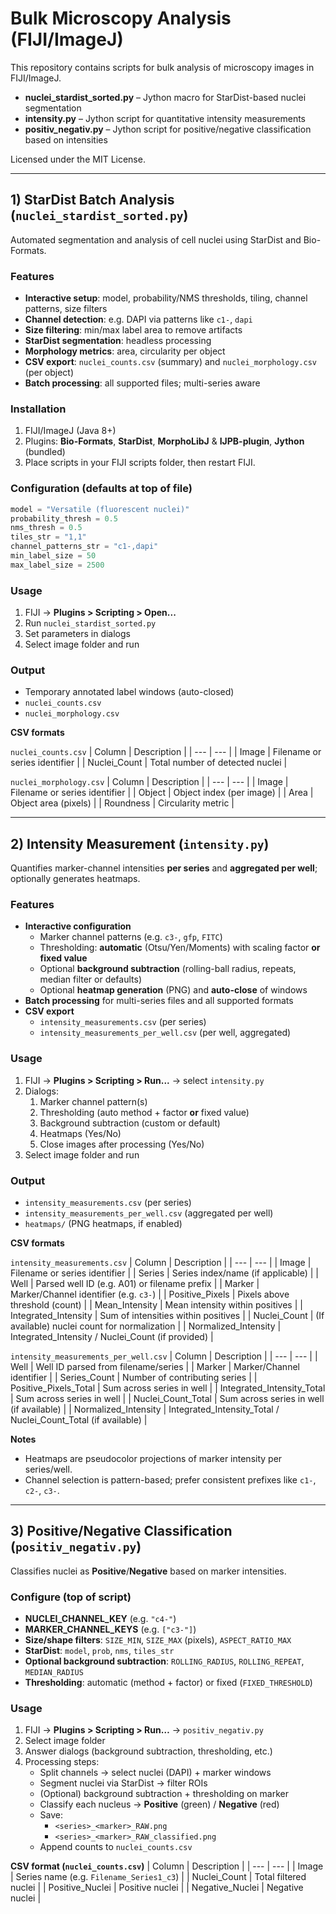 # Bulk Microscopy Analysis (FIJI/ImageJ)

This repository contains scripts for bulk analysis of microscopy images in FIJI/ImageJ.

- **nuclei_stardist_sorted.py** – Jython macro for StarDist-based nuclei segmentation  
- **intensity.py** – Jython script for quantitative intensity measurements  
- **positiv_negativ.py** – Jython script for positive/negative classification based on intensities  

Licensed under the MIT License.

---

## 1) StarDist Batch Analysis (`nuclei_stardist_sorted.py`)

Automated segmentation and analysis of cell nuclei using StarDist and Bio-Formats.

### Features
- **Interactive setup**: model, probability/NMS thresholds, tiling, channel patterns, size filters
- **Channel detection**: e.g. DAPI via patterns like `c1-`, `dapi`
- **Size filtering**: min/max label area to remove artifacts
- **StarDist segmentation**: headless processing
- **Morphology metrics**: area, circularity per object
- **CSV export**: `nuclei_counts.csv` (summary) and `nuclei_morphology.csv` (per object)
- **Batch processing**: all supported files; multi-series aware

### Installation
1. FIJI/ImageJ (Java 8+)
2. Plugins: **Bio-Formats**, **StarDist**, **MorphoLibJ** & **IJPB-plugin**, **Jython** (bundled)
3. Place scripts in your FIJI scripts folder, then restart FIJI.

### Configuration (defaults at top of file)
```java
model = "Versatile (fluorescent nuclei)"
probability_thresh = 0.5
nms_thresh = 0.5
tiles_str = "1,1"
channel_patterns_str = "c1-,dapi"
min_label_size = 50
max_label_size = 2500
```

### Usage
1. FIJI → **Plugins > Scripting > Open...**
2. Run `nuclei_stardist_sorted.py`
3. Set parameters in dialogs
4. Select image folder and run

### Output
- Temporary annotated label windows (auto-closed)
- `nuclei_counts.csv`
- `nuclei_morphology.csv`

**CSV formats**

`nuclei_counts.csv`
| Column | Description |
| --- | --- |
| Image | Filename or series identifier |
| Nuclei_Count | Total number of detected nuclei |

`nuclei_morphology.csv`
| Column | Description |
| --- | --- |
| Image | Filename or series identifier |
| Object | Object index (per image) |
| Area | Object area (pixels) |
| Roundness | Circularity metric |

---

## 2) Intensity Measurement (`intensity.py`)

Quantifies marker-channel intensities **per series** and **aggregated per well**; optionally generates heatmaps.

### Features
- **Interactive configuration**
  - Marker channel patterns (e.g. `c3-`, `gfp`, `FITC`)
  - Thresholding: **automatic** (Otsu/Yen/Moments) with scaling factor **or** **fixed value**
  - Optional **background subtraction** (rolling-ball radius, repeats, median filter or defaults)
  - Optional **heatmap generation** (PNG) and **auto-close** of windows
- **Batch processing** for multi-series files and all supported formats
- **CSV export**
  - `intensity_measurements.csv` (per series)
  - `intensity_measurements_per_well.csv` (per well, aggregated)

### Usage
1. FIJI → **Plugins > Scripting > Run...** → select `intensity.py`
2. Dialogs:
   1) Marker channel pattern(s)  
   2) Thresholding (auto method + factor **or** fixed value)  
   3) Background subtraction (custom or default)  
   4) Heatmaps (Yes/No)  
   5) Close images after processing (Yes/No)
3. Select image folder and run

### Output
- `intensity_measurements.csv` (per series)
- `intensity_measurements_per_well.csv` (aggregated per well)
- `heatmaps/` (PNG heatmaps, if enabled)

**CSV formats**

`intensity_measurements.csv`
| Column | Description |
| --- | --- |
| Image | Filename or series identifier |
| Series | Series index/name (if applicable) |
| Well | Parsed well ID (e.g. A01) or filename prefix |
| Marker | Marker/Channel identifier (e.g. `c3-`) |
| Positive_Pixels | Pixels above threshold (count) |
| Mean_Intensity | Mean intensity within positives |
| Integrated_Intensity | Sum of intensities within positives |
| Nuclei_Count | (If available) nuclei count for normalization |
| Normalized_Intensity | Integrated_Intensity / Nuclei_Count (if provided) |

`intensity_measurements_per_well.csv`
| Column | Description |
| --- | --- |
| Well | Well ID parsed from filename/series |
| Marker | Marker/Channel identifier |
| Series_Count | Number of contributing series |
| Positive_Pixels_Total | Sum across series in well |
| Integrated_Intensity_Total | Sum across series in well |
| Nuclei_Count_Total | Sum across series in well (if available) |
| Normalized_Intensity | Integrated_Intensity_Total / Nuclei_Count_Total (if available) |

**Notes**
- Heatmaps are pseudocolor projections of marker intensity per series/well.
- Channel selection is pattern-based; prefer consistent prefixes like `c1-`, `c2-`, `c3-`.

---

## 3) Positive/Negative Classification (`positiv_negativ.py`)

Classifies nuclei as **Positive**/**Negative** based on marker intensities.

### Configure (top of script)
- **NUCLEI_CHANNEL_KEY** (e.g. `"c4-"`)
- **MARKER_CHANNEL_KEYS** (e.g. `["c3-"]`)
- **Size/shape filters**: `SIZE_MIN`, `SIZE_MAX` (pixels), `ASPECT_RATIO_MAX`
- **StarDist**: `model`, `prob`, `nms`, `tiles_str`
- **Optional background subtraction**: `ROLLING_RADIUS`, `ROLLING_REPEAT`, `MEDIAN_RADIUS`
- **Thresholding**: automatic (method + factor) or fixed (`FIXED_THRESHOLD`)

### Usage
1. FIJI → **Plugins > Scripting > Run…** → `positiv_negativ.py`
2. Select image folder
3. Answer dialogs (background subtraction, thresholding, etc.)
4. Processing steps:
   - Split channels → select nuclei (DAPI) + marker windows  
   - Segment nuclei via StarDist → filter ROIs  
   - (Optional) background subtraction + thresholding on marker  
   - Classify each nucleus → **Positive** (green) / **Negative** (red)  
   - Save:
     - `<series>_<marker>_RAW.png`
     - `<series>_<marker>_RAW_classified.png`
   - Append counts to `nuclei_counts.csv`

**CSV format (`nuclei_counts.csv`)**
| Column | Description |
| --- | --- |
| Image | Series name (e.g. `Filename_Series1_c3`) |
| Nuclei_Count | Total filtered nuclei |
| Positive_Nuclei | Positive nuclei |
| Negative_Nuclei | Negative nuclei |

